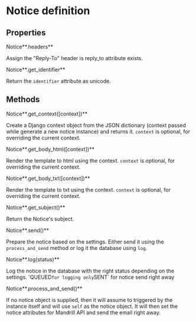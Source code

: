 Notice definition
=================

Properties
----------

Notice**.headers**

Assign the "Reply-To" header is reply_to attribute exists.


Notice**.get_identifier**

Return the `identifier` attribute as unicode.


Methods
-------

Notice**.get_context([context])**

Create a Django context object from the JSON dictionary (context passed while generate a new notice instance) and returns it.
`context` is optional, for overriding the current context.


Notice**.get_body_html([context])**

Render the template to html using the context.
`context` is optional, for overriding the current context.


Notice**.get_body_txt([context])**

Render the template to txt using the context.
`context` is optional, for overriding the current context.


Notice**.get_subject()**

Return the Notice's subject.


Notice**.send()**

Prepare the notice based on the settings. Either send it using the `process_and_send` method or log it the database using `log`.


Notice**.log(status)**

Log the notice in the database with the right status depending on the settings.
'QUEUED` for logging only
`SENT` for notice send right away


Notice**.process_and_send()**

If no notice object is supplied, then it will assume to triggered by the instance itself and will use `self` as the notice object. It will then set the notice attributes for Mandrill API and send the email right away.
